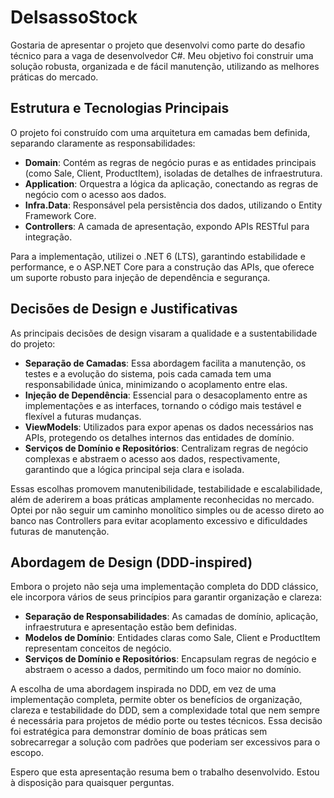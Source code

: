 # DelsassoStock

Gostaria de apresentar o projeto que desenvolvi como parte do desafio técnico para a vaga de desenvolvedor C#. Meu objetivo foi construir uma solução robusta, organizada e de fácil manutenção, utilizando as melhores práticas do mercado.

## Estrutura e Tecnologias Principais
O projeto foi construído com uma arquitetura em camadas bem definida, separando claramente as responsabilidades:

- **Domain**: Contém as regras de negócio puras e as entidades principais (como Sale, Client, ProductItem), isoladas de detalhes de infraestrutura.
- **Application**: Orquestra a lógica da aplicação, conectando as regras de negócio com o acesso aos dados.
- **Infra.Data**: Responsável pela persistência dos dados, utilizando o Entity Framework Core.
- **Controllers**: A camada de apresentação, expondo APIs RESTful para integração.

Para a implementação, utilizei o .NET 6 (LTS), garantindo estabilidade e performance, e o ASP.NET Core para a construção das APIs, que oferece um suporte robusto para injeção de dependência e segurança.

## Decisões de Design e Justificativas
As principais decisões de design visaram a qualidade e a sustentabilidade do projeto:

- **Separação de Camadas**: Essa abordagem facilita a manutenção, os testes e a evolução do sistema, pois cada camada tem uma responsabilidade única, minimizando o acoplamento entre elas.
- **Injeção de Dependência**: Essencial para o desacoplamento entre as implementações e as interfaces, tornando o código mais testável e flexível a futuras mudanças.
- **ViewModels**: Utilizados para expor apenas os dados necessários nas APIs, protegendo os detalhes internos das entidades de domínio.
- **Serviços de Domínio e Repositórios**: Centralizam regras de negócio complexas e abstraem o acesso aos dados, respectivamente, garantindo que a lógica principal seja clara e isolada.
  
Essas escolhas promovem manutenibilidade, testabilidade e escalabilidade, além de aderirem a boas práticas amplamente reconhecidas no mercado. Optei por não seguir um caminho monolítico simples ou de acesso direto ao banco nas Controllers para evitar acoplamento excessivo e dificuldades futuras de manutenção.

## Abordagem de Design (DDD-inspired)
Embora o projeto não seja uma implementação completa do DDD clássico, ele incorpora vários de seus princípios para garantir organização e clareza:

- **Separação de Responsabilidades**: As camadas de domínio, aplicação, infraestrutura e apresentação estão bem definidas.
- **Modelos de Domínio**: Entidades claras como Sale, Client e ProductItem representam conceitos de negócio.
- **Serviços de Domínio e Repositórios**: Encapsulam regras de negócio e abstraem o acesso a dados, permitindo um foco maior no domínio.
  
A escolha de uma abordagem inspirada no DDD, em vez de uma implementação completa, permite obter os benefícios de organização, clareza e testabilidade do DDD, sem a complexidade total que nem sempre é necessária para projetos de médio porte ou testes técnicos. Essa decisão foi estratégica para demonstrar domínio de boas práticas sem sobrecarregar a solução com padrões que poderiam ser excessivos para o escopo.

Espero que esta apresentação resuma bem o trabalho desenvolvido. Estou à disposição para quaisquer perguntas.
